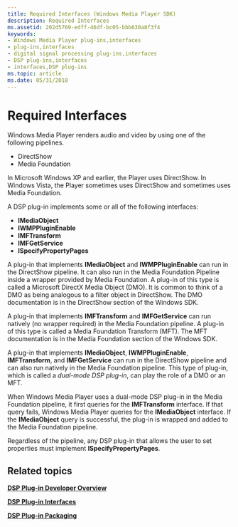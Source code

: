 ```yaml
---
title: Required Interfaces (Windows Media Player SDK)
description: Required Interfaces
ms.assetid: 202d5769-edff-46df-bc05-bbb630a8f3f4
keywords:
- Windows Media Player plug-ins,interfaces
- plug-ins,interfaces
- digital signal processing plug-ins,interfaces
- DSP plug-ins,interfaces
- interfaces,DSP plug-ins
ms.topic: article
ms.date: 05/31/2018
---
```


# Required Interfaces

Windows Media Player renders audio and video by using one of the following pipelines.

-   DirectShow
-   Media Foundation

In Microsoft Windows XP and earlier, the Player uses DirectShow. In Windows Vista, the Player sometimes uses DirectShow and sometimes uses Media Foundation.

A DSP plug-in implements some or all of the following interfaces:

-   **IMediaObject**
-   **IWMPPluginEnable**
-   **IMFTransform**
-   **IMFGetService**
-   **ISpecifyPropertyPages**

A plug-in that implements **IMediaObject** and **IWMPPluginEnable** can run in the DirectShow pipeline. It can also run in the Media Foundation Pipeline inside a wrapper provided by Media Foundation. A plug-in of this type is called a Microsoft DirectX Media Object (DMO). It is common to think of a DMO as being analogous to a filter object in DirectShow. The DMO documentation is in the DirectShow section of the Windows SDK.

A plug-in that implements **IMFTransform** and **IMFGetService** can run natively (no wrapper required) in the Media Foundation pipeline. A plug-in of this type is called a Media Foundation Transform (MFT). The MFT documentation is in the Media Foundation section of the Windows SDK.

A plug-in that implements **IMediaObject**, **IWMPPluginEnable**, **IMFTransform**, and **IMFGetService** can run in the DirectShow pipeline and can also run natively in the Media Foundation pipeline. This type of plug-in, which is called a *dual-mode DSP plug-in*, can play the role of a DMO or an MFT.

When Windows Media Player uses a dual-mode DSP plug-in in the Media Foundation pipeline, it first queries for the **IMFTransform** interface. If that query fails, Windows Media Player queries for the **IMediaObject** interface. If the **IMediaObject** query is successful, the plug-in is wrapped and added to the Media Foundation pipeline.

Regardless of the pipeline, any DSP plug-in that allows the user to set properties must implement **ISpecifyPropertyPages**.

## Related topics

<dl> <dt>

[**DSP Plug-in Developer Overview**](dsp-plug-in-developer-overview.md)
</dt> <dt>

[**DSP Plug-in Interfaces**](dsp-plug-in-interfaces.md)
</dt> <dt>

[**DSP Plug-in Packaging**](dsp-plug-in-packaging.md)
</dt> </dl>

 

 




